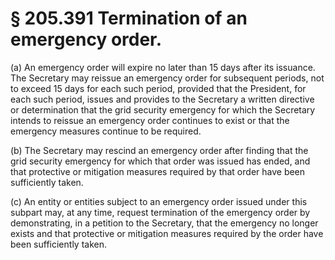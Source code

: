 # § 205.391   Termination of an emergency order.

(a) An emergency order will expire no later than 15 days after its issuance. The Secretary may reissue an emergency order for subsequent periods, not to exceed 15 days for each such period, provided that the President, for each such period, issues and provides to the Secretary a written directive or determination that the grid security emergency for which the Secretary intends to reissue an emergency order continues to exist or that the emergency measures continue to be required.


(b) The Secretary may rescind an emergency order after finding that the grid security emergency for which that order was issued has ended, and that protective or mitigation measures required by that order have been sufficiently taken.


(c) An entity or entities subject to an emergency order issued under this subpart may, at any time, request termination of the emergency order by demonstrating, in a petition to the Secretary, that the emergency no longer exists and that protective or mitigation measures required by the order have been sufficiently taken.




